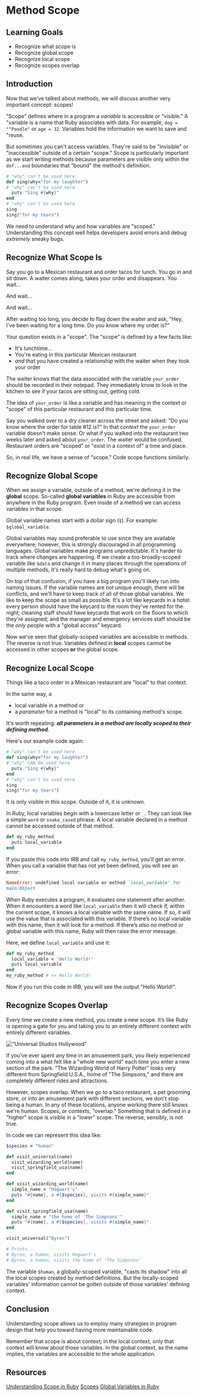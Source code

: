 # Method Scope 

## Learning Goals

- Recognize what scope is
- Recognize global scope
- Recognize local scope
- Recognize scopes overlap

## Introduction

Now that we've talked about methods, we will discuss another very important
concept: scopes!

"Scope" defines where in a program a _variable_ is accessible or "visible."  A
"variable is a name that Ruby associates with data. For example, `dog =
""Poodle"` or `age = 32`. Variables hold the information we want to save and
"reuse.

But sometimes you can't access variables. They're said to be "invisible" or
"inaccessible" outside of a certain "scope." Scope is particularly important
as we start writing methods because parameters are visible only within the
`def...end` boundaries that "bound" the method's definition.

```ruby
# "why" can't be used here
def sing(why="for my laughter")
# "why" can't be used here
  puts "Sing #{why}"
end
# "why" can't be used here
sing
sing("for my tears")
```

We need to understand why and how variables
are "scoped." Understanding this concept well helps developers avoid errors and
debug _extremely_ sneaky bugs.

## Recognize What Scope Is

Say you go to a Mexican restaurant and order tacos for lunch. You go in and sit
down. A waiter comes along, takes your order and disappears. You wait...

And wait...

And wait...

After waiting too long, you decide to flag down the waiter and ask, "Hey,
I've been waiting for a long time. Do you know where my order is?"

Your question exists in a "scope". The "scope" is defined by a few facts
like:

* It's lunchtime...
* You're eating in this particular Mexican restaurant
* _and_ that you have created a relationship with the waiter when they took your order

The waiter knows that the data associated with the variable `your_order` should
be recorded in their notepad. They immediately know to look in the kitchen
to see if your tacos are sitting out, getting cold.

The idea of `your_order` is like a variable and has meaning in the context or "scope" of this
particular restaurant and this particular time. 

Say you walked over to a dry cleaner across the street and asked: "Do you know where
the order for table #12 is?" In that _context_ the `your_order` variable doesn't
make sense.  Or what if you walked into the restaurant two weeks later and asked about
`your_order`. The waiter would be confused. Restaurant orders are
"scoped" or "exist in a context of" a time and place.

So, in real life, we have a sense of "scope." Code scope functions similarly.

## Recognize Global Scope

When we assign a variable, outside of a method, we're defining it in the
**global** scope. So-called **global variables** in Ruby are accessible from
anywhere in the Ruby program. Even inside of a method we can access variables
in that scope.

Global variable names start with a dollar sign (`$`). For example:
`$global_variable`.

Global variables may sound preferable to use since they are available
everywhere; however, this is strongly discouraged in all programming
languages. Global variables make programs unpredictable. It's harder to track
where changes are happening. If we create a too-broadly-scoped variable like `$data`
and change it in many places through the operations of multiple
methods, it's really hard to debug what's going on.

On top of that confusion, if you have a big program you'll likely run into
naming issues. If the variable names are not unique enough, there will be conflicts, and
we'll have to keep track of all of those global variables. We like to keep
the scope as small as possible. It's a lot like keycards in a hotel: every person
should have the keycard to the room they've rented for the night; cleaning
staff should have keycards that work on the floors to which they're assigned;
and the manager and emergency services staff should be the _only_ people with a
"global access" keycard.

Now we've seen that globally-scoped variables are accessible in methods.
The reverse is not true. Variables defined in **local** scopes cannot be
accessed in other scopes **or** the global scope.

## Recognize Local Scope

Things like a taco order in a Mexican restaurant are "local" to that context.

In
the same way, a

* local variable in a method or
* a _parameter_ for a method is "local" to its containing method's scope.

It's worth repeating: ***all parameters in a method are locally scoped
to their defining method***.

Here's our example code again:

```ruby
# "why" can't be used here
def sing(why="for my laughter")
# "why" CAN be used here
  puts "Sing #{why}"
end
# "why" can't be used here
sing
sing("for my tears")
```

It is only visible in this scope. Outside of it, it is unknown.

In Ruby, local variables begin with a lowercase letter or `_`. They can look
like a simple `word` or `snake_cased` phrase. A local variable declared in a
method cannot be accessed outside of that method.

```ruby
def my_ruby_method
  puts local_variable
end
```

If you paste this code into IRB and call `my_ruby_method`, you'll get an error.
When you call a variable that has not yet been defined, you will see an error:

```ruby
NameError: undefined local variable or method `local_variable' for
main:Object
```

When Ruby executes a program, it evaluates one statement after another. When it
encounters a word like `local_variable` then it will check if, within the
current scope, it knows a local variable with the same name. If so, it will use
the value that is associated with this variable. If there’s no local variable with
this name, then it will look for a method. If there’s _also_ no method or global
variable with this name, Ruby will then raise the error message.

Here, we define `local_variable` and use it:

```ruby
def my_ruby_method 
  local_variable = 'Hello World!'
  puts local_variable
end
my_ruby_method # => Hello World!
```

Now if you run this code in IRB, you will see the output "Hello World!".


## Recognize Scopes Overlap

Every time we create a new method, you create a new scope. It’s like Ruby is
opening a gate for you and taking you to an entirely different context with
entirely different variables.

!["Universal Studios Hollywood"](https://www.universalstudioshollywood.com/wp-content/themes/ush_theme/assets/images/USH_Map_2018_Final.jpg)

If you've ever spent any time in an amusement park, you likely experienced coming
into a what felt like a "whole new world" each time you enter a new section of
the park. "The Wizarding World of Harry Potter" looks very different from
Springfield U.S.A., home of "The Simpsons," and there are completely different
rides and attractions.

However, scopes overlap. When we go to a taco restaurant, a pet grooming store,
or into an amusement park with different sections, we don't stop being a human.
In any of these locations, anyone working there still knows we're human. Scopes,
or contexts, "overlap." Something that is defined in a "higher" scope is visible
in a "lower" scope. The reverse, sensibly, is not true.

In code we can represent this idea like:

```ruby
$species = "human"

def visit_universal(name)
  visit_wizarding_world(name)
  visit_springfield_usa(name)
end

def visit_wizarding_world(name)
  simple_name = "Hogwart's"
  puts "#{name}, a #{$species}, visits #{simple_name}"
end

def visit_springfield_usa(name)
  simple_name = "the home of 'The Simpsons'"
  puts "#{name}, a #{$species}, visits #{simple_name}"
end

visit_universal("Byron")

# Prints...
# Byron, a human, visits Hogwart's
# Byron, a human, visits the home of 'The Simpsons'
```

The variable `$human`, a globally-scoped variable, "casts its shadow" into all
the local scopes created by method definitions. But the locally-scoped
variables' information cannot be gotten outside of those variables' defining
context.

## Conclusion

Understanding scope allows us to employ many strategies in program design
that help you toward having more maintainable code.

Remember that scope is about
context; in the local context, only that context will know about those variables.
In the global context, as the name implies, the variables are accessible to the
whole application.

## Resources

[Understanding Scope in Ruby](https://www.sitepoint.com/understanding-scope-in-ruby/)
[Scopes](http://ruby-for-beginners.rubymonstas.org/writing_methods/scopes.html)
[Global Variables in Ruby](https://www.thoughtco.com/global-variables-2908384)
